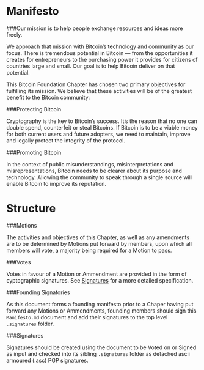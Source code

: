 Manifesto
=========

###Our mission is to help people exchange resources and ideas more freely.


We approach that mission with Bitcoin’s technology and community as our focus. There is tremendous potential in Bitcoin — from the opportunities it creates for entrepreneurs to the purchasing power it provides for citizens of countries large and small. Our goal is to help Bitcoin deliver on that potential.

This Bitcoin Foundation Chapter has chosen two primary objectives for fulfilling its mission. We believe that these activities will be of the greatest benefit to the Bitcoin community:


###Protecting Bitcoin

Cryptography is the key to Bitcoin’s success. It’s the reason that no one can double spend, counterfeit or steal Bitcoins. If Bitcoin is to be a viable money for both current users and future adopters, we need to maintain, improve and legally protect the integrity of the protocol.

###Promoting Bitcoin

In the context of public misunderstandings, misinterpretations and misrepresentations, Bitcoin needs to be clearer about its purpose and technology. Allowing the community to speak through a single source will enable Bitcoin to improve its reputation.


Structure
=========


###Motions

The activities and objectives of this Chapter, as well as any amendments are to be determined by Motions put forward by members, upon which all members will vote, a majority being required for a Motion to pass.

###Votes

Votes in favour of a Motion or Ammendment are provided in the form of cyptographic signatures. See [Signatures](#signatures) for a more detailed specification.

###Founding Signatories

As this document forms a founding manifesto prior to a Chaper having put forward any Motions or Ammendments, founding members should sign this `Manifesto.md` document and add their signatures to the top level `.signatures` folder.

###<a name="signatures"></a>Signatures

Signatures should be created using the document to be Voted on or Signed as input and checked into its sibling `.signatures` folder as detached ascii armoured (.asc) PGP signatures.

